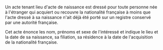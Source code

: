   
 Un acte tenant lieu d'acte de naissance est dressé pour toute personne née à l'étranger qui acquiert ou recouvre la nationalité française à moins que l'acte dressé à sa naissance n'ait déjà été porté sur un registre conservé par une autorité française.  

  
 Cet acte énonce les nom, prénoms et sexe de l'intéressé et indique le lieu et la date de sa naissance, sa filiation, sa résidence à la date de l'acquisition de la nationalité française.  
